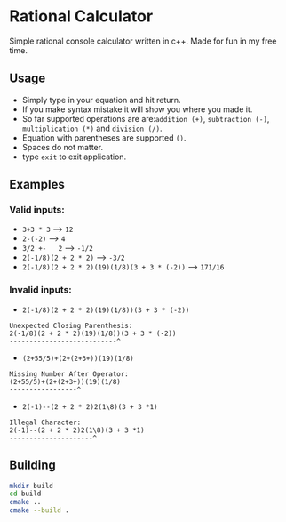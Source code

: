 # Rational Calculator

Simple rational console calculator written in c++. Made for fun in my free time.

## Usage
- Simply type in your equation and hit return.
- If you make syntax mistake it will show you where you made it.
- So far supported operations are are:```addition (+)```, ```subtraction (-)```, ```multiplication (*)``` and ```division (/)```.
- Equation with parentheses are supported ```()```.
- Spaces do not matter.
- type ```exit``` to exit application.

## Examples
### Valid inputs:
- ```3+3 * 3``` --> ```12``` 
- ```2-(-2)``` --> ```4``` 
- ```3/2 +-   2``` --> ```-1/2``` 
- ```2(-1/8)(2 + 2 * 2)``` --> ```-3/2```
- ```2(-1/8)(2 + 2 * 2)(19)(1/8)(3 + 3 * (-2))``` --> ```171/16```
### Invalid inputs:
- ```2(-1/8)(2 + 2 * 2)(19)(1/8))(3 + 3 * (-2))``` 
 ```
Unexpected Closing Parenthesis:
2(-1/8)(2 + 2 * 2)(19)(1/8))(3 + 3 * (-2))
---------------------------^
```
- ```(2+55/5)+(2+(2+3+))(19)(1/8)``` 
 ```
Missing Number After Operator:
(2+55/5)+(2+(2+3+))(19)(1/8)
-----------------^
```
- ```2(-1)--(2 + 2 * 2)2(1\8)(3 + 3 *1)``` 
 ```
Illegal Character:
2(-1)--(2 + 2 * 2)2(1\8)(3 + 3 *1)
---------------------^
```


## Building
```bash
mkdir build
cd build
cmake ..
cmake --build .
```
